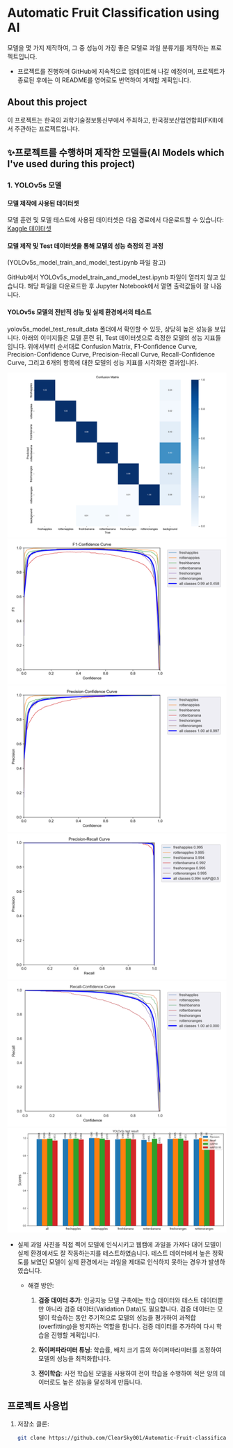 # Automatic Fruit Classification using AI
모델을 몇 가지 제작하여, 그 중 성능이 가장 좋은 모델로 과일 분류기를 제작하는 프로젝트입니다.
* 프로젝트를 진행하며 GitHub에 지속적으로 업데이트해 나갈 예정이며, 프로젝트가 종료된 후에는 이 README를 영어로도 번역하여 게재할 계획입니다.

## About this project
이 프로젝트는 한국의 과학기술정보통신부에서 주최하고, 한국정보산업연합회(FKII)에서 주관하는 프로젝트입니다.

## ✨프로젝트를 수행하며 제작한 모델들(AI Models which I've used during this project)

### 1. YOLOv5s 모델

#### 모델 제작에 사용된 데이터셋

모델 훈련 및 모델 테스트에 사용된 데이터셋은 다음 경로에서 다운로드할 수 있습니다: [Kaggle 데이터셋](https://www.kaggle.com/datasets/sriramr/fruits-fresh-and-rotten-for-classification)

#### 모델 제작 및 Test 데이터셋을 통해 모델의 성능 측정의 전 과정
(YOLOv5s_model_train_and_model_test.ipynb 파일 참고)

GitHub에서 YOLOv5s_model_train_and_model_test.ipynb 파일이 열리지 않고 있습니다. 해당 파일을 다운로드한 후 Jupyter Notebook에서 열면 출력값들이 잘 나옵니다.

#### YOLOv5s 모델의 전반적 성능 및 실제 환경에서의 테스트

yolov5s_model_test_result_data 폴더에서 확인할 수 있듯, 상당히 높은 성능을 보입니다. 아래의 이미지들은 모델 훈련 뒤, Test 데이터셋으로 측정한 모델의 성능 지표들입니다. 위에서부터 순서대로 Confusion Matrix, F1-Confidence Curve, Precision-Confidence Curve, Precision-Recall Curve, Recall-Confidence Curve, 그리고 6개의 항목에 대한 모델의 성능 지표를 시각화한 결과입니다.

![Confusion Matrix](images/confusion_matrix.png)
![F1-Confidence Curve](images/F1_curve.png)
![Precision-Confidence Curve](images/P_curve.png)
![Precision-Recall Curve](images/PR_curve.png)
![Recall-Confidence Curve](images/R_curve.png)
![Visualization of yolov5s model test result](images/visualization_of_yolov5s_model_test_result.PNG)


* 실제 과일 사진을 직접 찍어 모델에 인식시키고 웹캠에 과일을 가져다 대어 모델이 실제 환경에서도 잘 작동하는지를 테스트하였습니다. 테스트 데이터에서 높은 정확도를 보였던 모델이 실제 환경에서는 과일을 제대로 인식하지 못하는 경우가 발생하였습니다.

  * 해결 방안:
    1. **검증 데이터 추가**:
       인공지능 모델 구축에는 학습 데이터와 테스트 데이터뿐만 아니라 검증 데이터(Validation Data)도 필요합니다. 검증 데이터는 모델이 학습하는 동안 주기적으로 모델의 성능을 평가하여 과적합(overfitting)을 방지하는 역할을 합니다. 검증 데이터를 추가하여 다시 학습을 진행할 계획입니다.

    2. **하이퍼파라미터 튜닝**:
       학습률, 배치 크기 등의 하이퍼파라미터를 조정하여 모델의 성능을 최적화합니다.

    3. **전이학습**:
       사전 학습된 모델을 사용하여 전이 학습을 수행하여 적은 양의 데이터로도 높은 성능을 달성하게 만듭니다.

## 프로젝트 사용법

1. 저장소 클론:
   ```bash
   git clone https://github.com/ClearSky001/Automatic-Fruit-classification-using-AI.git
